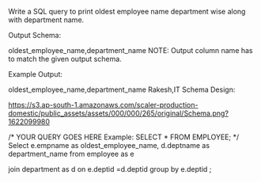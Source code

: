 Write a SQL query to print oldest employee name department wise along with department name.

Output Schema:

oldest_employee_name,department_name
NOTE: Output column name has to match the given output schema.

Example Output:

oldest_employee_name,department_name
Rakesh,IT
Schema Design:



https://s3.ap-south-1.amazonaws.com/scaler-production-domestic/public_assets/assets/000/000/265/original/Schema.png?1622099980




/* YOUR QUERY GOES HERE
   Example: SELECT * FROM EMPLOYEE; 
*/
Select e.empname as oldest_employee_name, d.deptname as department_name from employee as e  

join department as d on e.deptid =d.deptid group by e.deptid ;
